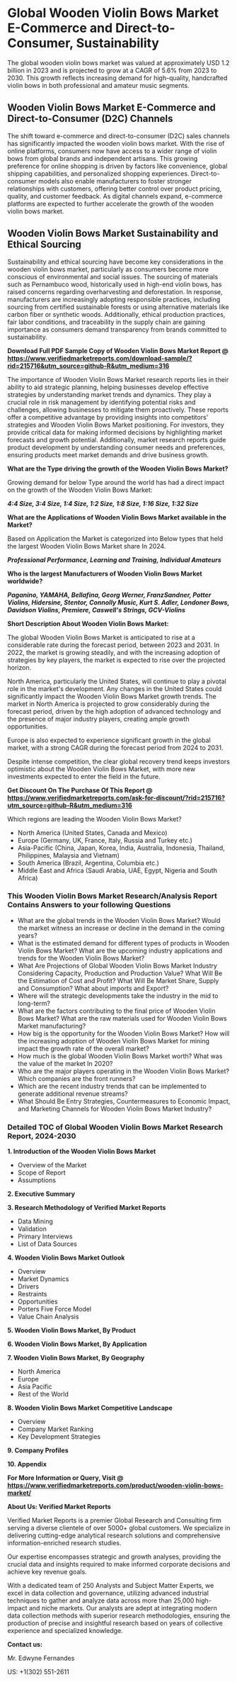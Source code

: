 <h1>Global Wooden Violin Bows Market E-Commerce and Direct-to-Consumer, Sustainability</h1><p class=""><p>The global wooden violin bows market was valued at approximately USD 1.2 billion in 2023 and is projected to grow at a CAGR of 5.6% from 2023 to 2030. This growth reflects increasing demand for high-quality, handcrafted violin bows in both professional and amateur music segments.</p><h2>Wooden Violin Bows Market E-Commerce and Direct-to-Consumer (D2C) Channels</h2><p>The shift toward e-commerce and direct-to-consumer (D2C) sales channels has significantly impacted the wooden violin bows market. With the rise of online platforms, consumers now have access to a wider range of violin bows from global brands and independent artisans. This growing preference for online shopping is driven by factors like convenience, global shipping capabilities, and personalized shopping experiences. Direct-to-consumer models also enable manufacturers to foster stronger relationships with customers, offering better control over product pricing, quality, and customer feedback. As digital channels expand, e-commerce platforms are expected to further accelerate the growth of the wooden violin bows market.</p><h2>Wooden Violin Bows Market Sustainability and Ethical Sourcing</h2><p>Sustainability and ethical sourcing have become key considerations in the wooden violin bows market, particularly as consumers become more conscious of environmental and social issues. The sourcing of materials such as Pernambuco wood, historically used in high-end violin bows, has raised concerns regarding overharvesting and deforestation. In response, manufacturers are increasingly adopting responsible practices, including sourcing from certified sustainable forests or using alternative materials like carbon fiber or synthetic woods. Additionally, ethical production practices, fair labor conditions, and traceability in the supply chain are gaining importance as consumers demand transparency from brands committed to sustainability.</p></p><p class=""><strong>Download Full PDF Sample Copy of Wooden Violin Bows Market Report @ <a href="https://www.verifiedmarketreports.com/download-sample/?rid=215716&utm_source=github-R&utm_medium=316" target="_blank">https://www.verifiedmarketreports.com/download-sample/?rid=215716&utm_source=github-R&utm_medium=316</a></strong></p><p>The importance of&nbsp;Wooden Violin Bows Market research reports lies in their ability to aid strategic planning, helping businesses develop effective strategies by understanding market trends and dynamics. They play a crucial role in risk management by identifying potential risks and challenges, allowing businesses to mitigate them proactively. These reports offer a competitive advantage by providing insights into competitors' strategies and Wooden Violin Bows Market positioning. For investors, they provide critical data for making informed decisions by highlighting market forecasts and growth potential. Additionally, market research reports guide product development by understanding consumer needs and preferences, ensuring products meet market demands and drive business growth.</p><p><strong>What are the&nbsp;Type driving the growth of the Wooden Violin Bows Market?</strong></p><p id="" class="">Growing demand for below Type around the world has had a direct impact on the growth of the Wooden Violin Bows Market:</p><p class=""><em><strong>4:4 Size, 3:4 Size, 1:4 Size, 1:2 Size, 1:8 Size, 1:16 Size, 1:32 Size</strong></em></p><p class=""><strong>What are the&nbsp;Applications&nbsp;of Wooden Violin Bows Market available in the Market?</strong></p><p id="" class="">Based on Application the Market is categorized into Below types that held the largest Wooden Violin Bows Market share In 2024.</p><p class=""><em><strong>Professional Performance, Learning and Training, Individual Amateurs</strong></em></p><p class=""><strong>Who is the largest Manufacturers of Wooden Violin Bows Market worldwide?</strong></p><p><em><strong>Paganino, YAMAHA, Bellafina, Georg Werner, FranzSandner, Potter Violins, Hidersine, Stentor, Connolly Music, Kurt S. Adler, Londoner Bows, Davidson Violins, Premiere, Caswell's Strings, GCV-Violins</strong></em></p><p id="" class=""><strong>Short Description About Wooden Violin Bows Market:</strong></p><p>The global Wooden Violin Bows Market is anticipated to rise at a considerable rate during the forecast period, between 2023 and 2031. In 2022, the market is growing steadily, and with the increasing adoption of strategies by key players, the market is expected to rise over the projected horizon.</p><p>North America, particularly the United States, will continue to play a pivotal role in the market's development. Any changes in the United States could significantly impact the Wooden Violin Bows Market growth trends. The market in North America is projected to grow considerably during the forecast period, driven by the high adoption of advanced technology and the presence of major industry players, creating ample growth opportunities.</p><p>Europe is also expected to experience significant growth in the global market, with a strong CAGR during the forecast period from 2024 to 2031.</p><p>Despite intense competition, the clear global recovery trend keeps investors optimistic about the Wooden Violin Bows Market, with more new investments expected to enter the field in the future.</p><p id="" class=""><strong>Get Discount On The Purchase Of This Report @ <a href="https://www.verifiedmarketreports.com/ask-for-discount/?rid=215716?utm_source=github-R&utm_medium=316" target="_blank">https://www.verifiedmarketreports.com/ask-for-discount/?rid=215716?utm_source=github-R&utm_medium=316</a></strong></p><p class="">Which regions are leading the Wooden Violin Bows Market?</p><ul><li>North America (United States, Canada and Mexico)</li><li>Europe (Germany, UK, France, Italy, Russia and Turkey etc.)</li><li>Asia-Pacific (China, Japan, Korea, India, Australia, Indonesia, Thailand, Philippines, Malaysia and Vietnam)</li><li>South America (Brazil, Argentina, Columbia etc.)</li><li>Middle East and Africa (Saudi Arabia, UAE, Egypt, Nigeria and South Africa)</li></ul><h3 id="" class="">This Wooden Violin Bows Market Research/Analysis Report Contains Answers to your following Questions</h3><ul><li>What are the global trends in the Wooden Violin Bows Market? Would the market witness an increase or decline in the demand in the coming years?</li><li>What is the estimated demand for different types of products in Wooden Violin Bows Market? What are the upcoming industry applications and trends for the Wooden Violin Bows Market?</li><li>What Are Projections of Global Wooden Violin Bows Market Industry Considering Capacity, Production and Production Value? What Will Be the Estimation of Cost and Profit? What Will Be Market Share, Supply and Consumption? What about imports and Export?</li><li>Where will the strategic developments take the industry in the mid to long-term?</li><li>What are the factors contributing to the final price of Wooden Violin Bows Market? What are the raw materials used for Wooden Violin Bows Market manufacturing?</li><li>How big is the opportunity for the Wooden Violin Bows Market? How will the increasing adoption of Wooden Violin Bows Market for mining impact the growth rate of the overall market?</li><li>How much is the global Wooden Violin Bows Market worth? What was the value of the market In 2020?</li><li>Who are the major players operating in the Wooden Violin Bows Market? Which companies are the front runners?</li><li>Which are the recent industry trends that can be implemented to generate additional revenue streams?</li><li>What Should Be Entry Strategies, Countermeasures to Economic Impact, and Marketing Channels for Wooden Violin Bows Market Industry?</li></ul><h3 id="" class="">Detailed TOC of Global Wooden Violin Bows Market Research Report, 2024-2030</h3><p id="" class=""><strong>1. Introduction of the Wooden Violin Bows Market</strong></p><ul><li>Overview of the Market</li><li>Scope of Report</li><li>Assumptions</li></ul><p id="" class=""><strong>2. Executive Summary</strong></p><p id="" class=""><strong>3. Research Methodology of Verified Market Reports</strong></p><ul><li>Data Mining</li><li>Validation</li><li>Primary Interviews</li><li>List of Data Sources</li></ul><p id="" class=""><strong>4. Wooden Violin Bows Market Outlook</strong></p><ul><li>Overview</li><li>Market Dynamics</li><li>Drivers</li><li>Restraints</li><li>Opportunities</li><li>Porters Five Force Model</li><li>Value Chain Analysis</li></ul><p id="" class=""><strong>5. Wooden Violin Bows Market, By Product</strong></p><p id="" class=""><strong>6. Wooden Violin Bows Market, By Application</strong></p><p id="" class=""><strong>7. Wooden Violin Bows Market, By Geography</strong></p><ul><li>North America</li><li>Europe</li><li>Asia Pacific</li><li>Rest of the World</li></ul><p id="" class=""><strong>8. Wooden Violin Bows Market Competitive Landscape</strong></p><ul><li>Overview</li><li>Company Market Ranking</li><li>Key Development Strategies</li></ul><p id="" class=""><strong>9. Company Profiles</strong></p><p id="" class=""><strong>10. Appendix</strong></p><p id="" class=""><strong>For More Information or Query, Visit @ <a href="https://www.verifiedmarketreports.com/product/wooden-violin-bows-market/" target="_blank">https://www.verifiedmarketreports.com/product/wooden-violin-bows-market/</a></strong></p><p id="" class=""><strong>About Us: Verified Market Reports</strong></p><p id="" class="">Verified Market Reports is a premier Global Research and Consulting firm serving a diverse clientele of over 5000+ global customers. We specialize in delivering cutting-edge analytical research solutions and comprehensive information-enriched research studies.</p><p id="" class="">Our expertise encompasses strategic and growth analyses, providing the crucial data and insights required to make informed corporate decisions and achieve key revenue goals.</p><p id="" class="">With a dedicated team of 250 Analysts and Subject Matter Experts, we excel in data collection and governance, utilizing advanced industrial techniques to gather and analyze data across more than 25,000 high-impact and niche markets. Our analysts are adept at integrating modern data collection methods with superior research methodologies, ensuring the production of precise and insightful research based on years of collective experience and specialized knowledge.</p><p id="" class=""><strong>Contact us:</strong></p><p id="" class="">Mr. Edwyne Fernandes</p><p id="" class="">US: +1(302) 551-2611</p>